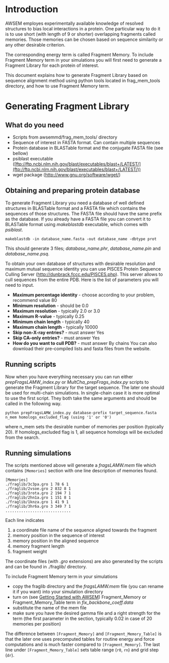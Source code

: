 

# Introduction #

AWSEM employes experimentally available knowledge of resolved structures to bias local interactions in a protein. One particular way to do it is to use short (with length of 9 or shorter) overlapping fragments called memories. Those memories can be chosen based on sequence similarity or any other desirable criterion.

The corresponding energy term is called Fragment Memory. To include Fragment Memory term in your simulations you will first need to generate a Fragment Library for each protein of interest.

This document explains how to generate Fragment Library based on sequence alignment method using python tools located in frag\_mem\_tools directory, and how to use Fragment Memory term.

# Generating Fragment Library #

## What do you need ##
  * Scripts from awsemmd/frag\_mem\_tools/ directory
  * Sequence of interest in FASTA format. Can contain multiple sequences
  * Protein database in BLASTable format and the conjugate FASTA file (see bellow)
  * psiblast executable ([ftp://ftp.ncbi.nlm.nih.gov/blast/executables/blast+/LATEST/](ftp://ftp.ncbi.nlm.nih.gov/blast/executables/blast+/LATEST/))
  * wget package (http://www.gnu.org/software/wget/)

## Obtaining and preparing protein database ##
To generate Fragment Library you need a database of well defined structures in BLASTable format and a FASTA file which contains the sequences of those structures. The FASTA file should have the same prefix as the database. If you already have a FASTA file you can convert it to BLASTable format using _makeblastdb_ executable, which comes with _psiblast_.
```
makeblastdb -in database_name.fasta -out database_name -dbtype prot
```
This should generate 3 files; _database\_name.phr_, _database\_name.pin_ and _database\_name.psq_.


To obtain your own database of structures with desirable resolution and maximum mutual sequence identity you can use PISCES Protein Sequence Culling Server (http://dunbrack.fccc.edu/PISCES.php). This server allows to cull sequences from the entire PDB. Here is the list of parameters you will need to input.
  * **Maximum percentage identity** - choose according to your problem, recommend value 80
  * **Minimum resolution** - should be 0.0
  * **Maximum resolution** - typically 2.0 or 3.0
  * **Maximum R-value** - typically 0.25
  * **Minimum chain length** - typically 40
  * **Maximum chain length** - typically 10000
  * **Skip non-X-ray entries?** - must answer Yes
  * **Skip CA-only entries?** - must answer Yes
  * **How do you want to cull PDB?** - must answer By chains
You can also download their pre-compiled lists and fasta files from the website.

## Running scripts ##
Now when you have everything necessary you can run either _prepFragsLAMW\_index.py_ or _MultCha\_prepFrags\_index.py_ scripts to generate the Fragment Library for the target sequence. The later one should be used for multi-chain simulations. In single-chain case it is more optimal to use the first script. They both take the same arguments and should be called in the following way.
```
python prepFragsLAMW_index.py database-prefix target_sequence.fasta n_mem homologs_excluded_flag (using '1' or '0')
```
where n\_mem sets the desirable number of memories per position (typically 20). If homologs\_excluded flag is 1, all sequence homologs will be excluded from the search.

## Running simulations ##
The scripts mentioned above will generate a _fragsLAMW.mem_ file which contains `[Memories]` section with one line description of memories found.
```
[Memories]
./fraglib/3c3pa.gro 1 78 6 1
./fraglib/2vsoe.gro 2 832 8 1
./fraglib/3rota.gro 2 194 7 1
./fraglib/2hn1a.gro 1 151 8 1
./fraglib/1knza.gro 1 41 9 1
./fraglib/3hr6a.gro 3 349 7 1
.............................
```
Each line indicates
  1. a coordinate file name of the sequence aligned towards the fragment
  1. memory position in the sequence of interest
  1. memory position in the aligned sequence
  1. memory fragment length
  1. fragment weight

The coordinate files (with _.gro_ extensions) are also generated by the scripts and can be found in ./fraglib/ directory.

To include Fragment Memory term in your simulations
  * copy the fraglib directory and the _fragsLAMW.mem_ file (you can rename it if you want) into your simulation directory
  * turn on (see [Getting Started with AWSEM](GetStarted#Running_simulations.md)) Fragment\_Memory or Fragment\_Memory\_Table term in _fix\_backbone\_coeff.data_
  * substitute the name of the mem file
  * make sure you have the desired gamma file and a right strength for the term (the first parameter in the section, typically 0.02 in case of 20 memories per position)

The difference between `[Fragment_Memory]` and `[Fragment_Memory_Table]` is that the later one uses precomputed tables for routine energy and force computations and is much faster compared to `[Fragment_Memory]`. The last line under `[Fragment_Memory_Table]` sets table range (`r0`, `rn`) and grid step (`dr`).
